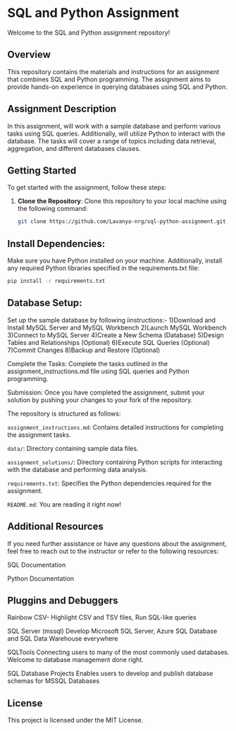 # SQL and Python Assignment

Welcome to the SQL and Python assignment repository!

## Overview

This repository contains the materials and instructions for an assignment that combines SQL and Python programming. The assignment aims to provide hands-on experience in querying databases using SQL and Python.

## Assignment Description

In this assignment, will work with a sample database and perform various tasks using SQL queries. Additionally, will utilize Python to interact with the database. The tasks will cover a range of topics including data retrieval, aggregation, and different databases clauses.

## Getting Started

To get started with the assignment, follow these steps:

1. **Clone the Repository**: Clone this repository to your local machine using the following command:
   ```bash
   git clone https://github.com/Lavanya-nrg/sql-python-assignment.git

## Install Dependencies: 
Make sure you have Python installed on your machine. Additionally, install any required Python libraries specified in the requirements.txt file:

```bash
pip install -r requirements.txt
```

## Database Setup:
Set up the sample database by following iinstructions:-
1)Download and Install MySQL Server and MySQL Workbench
2)Launch MySQL Workbench
3)Connect to MySQL Server
4)Create a New Schema (Database)
5)Design Tables and Relationships (Optional)
6)Execute SQL Queries (Optional)
7)Commit Changes
8)Backup and Restore (Optional)

Complete the Tasks: Complete the tasks outlined in the assignment_instructions.md file using SQL queries and Python programming.

Submission: Once you have completed the assignment, submit your solution by pushing your changes to your fork of the repository.

The repository is structured as follows:

`assignment_instructions.md`: Contains detailed instructions for completing the assignment tasks.

`data/`: Directory containing sample data files.

`assignment_solutions/`: Directory containing Python scripts for interacting with the database and performing data analysis.

`requirements.txt`: Specifies the Python dependencies required for the assignment.

`README.md`: You are reading it right now!

## Additional Resources
If you need further assistance or have any questions about the assignment, feel free to reach out to the instructor or refer to the following resources:

SQL Documentation

Python Documentation

## Pluggins and Debuggers

Rainbow CSV-
    Highlight CSV and TSV files, Run SQL-like queries

SQL Server (mssql)
    Develop Microsoft SQL Server, Azure SQL Database and SQL Data Warehouse everywhere

SQLTools
    Connecting users to many of the most commonly used databases. Welcome to database management done right.

SQL Database Projects
    Enables users to develop and publish database schemas for MSSQL Databases

## License
This project is licensed under the MIT License.
